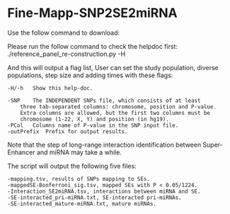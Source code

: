 # Fine-Mapp-SNP2SE2miRNA



Use the follow command to download:

Please run the follow command to check the helpdoc first:
	./reference_panel_re-construction.py -H
	
And this will output a flag list, User can set the study population, diverse populations, step size and adding times with these flags:
	
	-H/-h	Show this help-doc.

	-SNP	The INDEPENDENT SNPs file, which consists of at least 
		three tab-separated columns: chromosome, position and P-value.
		Extra columns are allowed, but the first two columns must be
		chromosome (1-22, X, Y) and position (in hg19). 
	-PCol	Columns name of P-value in the SNP input file.
	-outPrefix	Prefix for output results.

Note that the step of long-range interaction identification
between Super-Enhancer and miRNA may take a while.

The script will output the following five files:

	-mapping.tsv, results of SNPs mapping to SEs.
	-mappedSE-Bonferroni_sig.tsv, mapped SEs with P < 0.05/1224.
	-Interaction_SE2miRNA.tsv, interactions between miRNA and SE.
	-SE-interacted_pri-miRNA.txt, SE-interacted pri-miRNAs.
	-SE-interacted_mature-miRNA.txt, mature miRNAs.
